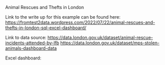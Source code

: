 Animal Rescues and Thefts in London

Link to the write up for this example can be found here:
https://fromtest2data.wordpress.com/2022/07/22/animal-rescues-and-thefts-in-london-sql-excel-dashboard/

Link to data source:
https://data.london.gov.uk/dataset/animal-rescue-incidents-attended-by-lfb
https://data.london.gov.uk/dataset/mps-stolen-animals-dashboard-data

Excel dashboard:
